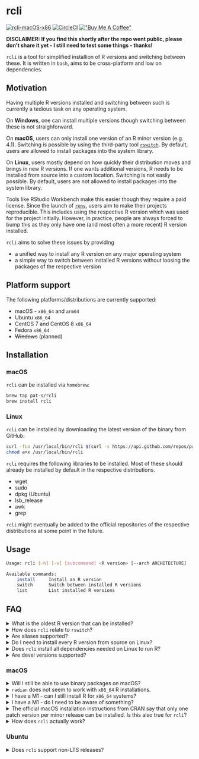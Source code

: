 # rcli

[![rcli-macOS-x86](https://github.com/pat-s/rcli/actions/workflows/main.yml/badge.svg)](https://github.com/pat-s/rcli/actions/workflows/main.yml)
[![CircleCI](https://circleci.com/gh/pat-s/rcli/tree/main.svg?style=svg)](https://circleci.com/gh/pat-s/rcli/tree/main)
[!["Buy Me A Coffee"](https://www.buymeacoffee.com/assets/img/custom_images/orange_img.png)](https://www.buymeacoffee.com/patrickschratz)

**DISCLAIMER: If you find this shortly after the repo went public, please don't share it yet - I still need to test some things - thanks!**

`rcli` is a tool for simplified installion of R versions and switching between these.
It is written in `bash`, aims to be cross-platform and low on dependencies.

## Motivation

Having multiple R versions installed and switching between such is currently a tedious task on any operating system.

On **Windows**, one can install multiple versions though switching between these is not straighforward.

On **macOS**, users can only install one version of an R minor version (e.g. 4.1).
Switching is possible by using the third-party tool [`rswitch`](https://github.com/hrbrmstr/RSwitch).
By default, users are allowed to install packages into the system library.

On **Linux**, users mostly depend on how quickly their distribution moves and brings in new R versions.
If one wants additional versions, R needs to be installed from source into a custom location.
Switching is not easily possible.
By default, users are not allowed to install packages into the system library.

Tools like RStudio Workbench make this easier though they require a paid license.
Since the launch of [`renv`](https://rstudio.github.io/renv/), users aim to make their projects reproducible.
This includes using the respective R version which was used for the project initially.
However, in practice, people are always forced to bump this as they only have one (and most often a more recent) R version installed.

`rcli` aims to solve these issues by providing

- a unified way to install any R version on any major operating system
- a simple way to switch between installed R versions without loosing the packages of the respective version


## Platform support

The following platforms/distributions are currently supported:

- macOS - `x86_64` and `arm64`
- Ubuntu `x86_64`
- CentOS 7 and CentOS 8 `x86_64`
- Fedora `x86_64`
- ~~Windows~~ (planned)

## Installation

### macOS

`rcli` can be installed via `homebrew`:

```sh
brew tap pat-s/rcli
brew install rcli
```

### Linux

`rcli` can be installed by downloading the latest version of the binary from GitHub:

```sh
curl -fLo /usr/local/bin/rcli $(curl -s https://api.github.com/repos/pat-s/rcli/releases/latest | grep "rcli" | awk '{print $2}' | sed 's|[\"\,]*||g' | grep "releases\/download")
chmod a+x /usr/local/bin/rcli
```

`rcli` requires the following libraries to be installed.
Most of these should already be installed by default in the respective distributions.

- wget
- sudo
- dpkg (Ubuntu)
- lsb_release
- awk
- grep

`rcli` might eventually be added to the official repositories of the respective distributions at some point in the future.

## Usage

```sh
Usage: rcli [-h] [-v] [subcommand] <R version> [--arch ARCHITECTURE]

Available commands:
    install     Install an R version
    switch      Switch between installed R versions
    list        List installed R versions
```

## FAQ

<details>
<summary>What is the oldest R version that can be installed?</summary>

For macOS: R 3.4.0

For Linux platforms which support binaries: R 3.0.0

For Linux platforms which require source installations: Any version in principle (if it compiles successfully).

</details>

<details>
<summary>How does <code>rcli</code> relate to <code>rswitch</code>?</summary>

`rcli` was inspired by `rswitch` but is otherwise not affiliated with `rswitch` in any way.

</details>

<details>
<summary>Are aliases supported?</summary>

Yes, `release` and `devel` aliases are supported.
These are matched via regex, hence using `dev` or `rel` will also work.

</details>

<details>
<summary>Do I need to install every R version from source on Linux?</summary>

No. `rcli` makes use of the R binaries from [rstudio/r-builds](https://github.com/rstudio/r-builds) for the respective underlying distribution.

</details>

<details>
<summary>Does <code>rcli</code> install all dependencies needed on Linux to run R?</summary>

No, `rcli` assumes that all runtime dependencies are installed.
The easiest way to do so is to install the respective distribution packages first (e.g. `r-base-core` on Ubuntu or `R` on Fedora) so that all dependencies are installed and then invoke `rcli` to install custom versions.

</details>

<details>
<summary>Are devel versions supported?</summary>

Yes.
Devel versions can be installed via `rcli install devel`.
Internally they will be stored and labelled following their semantic version.

</details>

### macOS

<details>
<summary>Will I still be able to use binary packages on macOS?</summary>

Yes, `rcli` installs the official CRAN R releases which support the use of CRAN macOS binaries.

</details>

<details>
<summary><code>radian</code> does not seem to work with <code>x86_64</code> R installations.</summary>

`radian` is a Python library and built for the `arm64` architecture.
Hence, it can only work with the R `arm64` installations.

To use `radian` with an `x86_64` installation of R, Python for `x86_64` would need to be installed (including `radian`).

</details>

<details>
<summary>I have a M1 - can I still install R for <code>x86_64</code> systems?</summary>

Yes, `x86_64`  is supported by macOS via the "Rosetta 2" translation environment.
By default, `rcli` will install the `arm64` version of R if one is available (>= v4.1.0).
Otherwise the `x86_64` version will be installed.

To force the installation of `x86_64` versions, pass the `--arch x86_64` flag to `rcli install`.

</details>

<details>

<summary>I have a M1 - do I need to be aware of something?</summary>

On a M1 machine one can install both the `arm64` and `x86_64` versions of R (the latter supported via Rosetta).
If you do so and plan to switch between both architectures, it is recommended **not** to use `ccache` to speed up source installations as the cache created by one of the respective R interpreters will also attempted to be used for the respective other architecture.
This will not work and lead to loading failures during load-time, i.e. when calling `library(<package>)`.

</details>

<details>
<summary>The official macOS installation instructions from CRAN say that only one patch version per minor release can be installed. Is this also true for <code>rcli</code>?</summary>

No, `rcli` enables you to install and switch (between) any patch version of an R minor version (e.g. 4.1.1 and 4.1.2).

</details>

<details>
<summary>How does <code>rcli</code> actually work?</summary>

`rcli` installs the selected R version via the CRAN installer and moves it to `/opt/R`.
When switching, `rcli` first backs up the current active version and copies it to `/opt/R/<R version>`.
Next, the target R version is moved from `/opt/R/<R version>` to `/Library/Frameworks/R.framework` where the active R version lives.

Unfortunately many paths in the R CRAN installer on macOS are hardcoded and R won't work if it does not live in this particular path.
Hence, every time an R version is switched, there is some copying happening which is why switching takes some seconds.

Also `rcli` takes care of maintaining the R system library because by default user packages are installed there and these should not get lost when switching.

</details>

### Ubuntu


</details>

<details>
<summary>Does <code>rcli</code> support non-LTS releases?</summary>

Yes, if no RStudio binary is available, `rcli` will attempt to install R from source.

</details>

